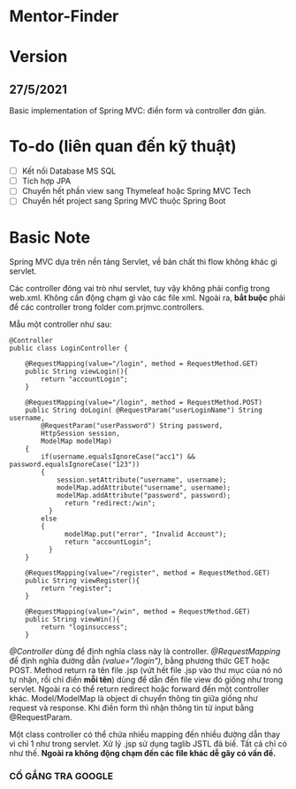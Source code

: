 # Mentor-Finder

# Version
## 27/5/2021 
Basic implementation of Spring MVC: điền form và controller đơn giản.

# To-do (liên quan đến kỹ thuật)
- [ ] Kết nối Database MS SQL
- [ ] Tích hợp JPA
- [ ] Chuyển hết phần view sang Thymeleaf hoặc Spring MVC Tech
- [ ] Chuyển hết project sang Spring MVC thuộc Spring Boot

# Basic Note

Spring MVC dựa trên nền tảng Servlet, về bản chất thì flow không khác gì servlet.

Các controller đóng vai trò như servlet, tuy vậy không phải config trong web.xml. Không cần động chạm gì vào các file xml. Ngoài ra, **bắt buộc** phải để các controller trong folder com.prjmvc.controllers.

Mẫu một controller như sau:
```
@Controller
public class LoginController {

    @RequestMapping(value="/login", method = RequestMethod.GET)
    public String viewLogin(){
        return "accountLogin";
    }
    
    @RequestMapping(value="/login", method = RequestMethod.POST)
    public String doLogin( @RequestParam("userLoginName") String username,
		@RequestParam("userPassword") String password,
		HttpSession session,
		ModelMap modelMap) 
    {
        if(username.equalsIgnoreCase("acc1") && password.equalsIgnoreCase("123")) 
        {
            session.setAttribute("username", username);
            modelMap.addAttribute("username", username);
            modelMap.addAttribute("password", password);
	          return "redirect:/win"; 
	      } 
        else 
        {
	          modelMap.put("error", "Invalid Account");
	          return "accountLogin";
	      }
    }
    
    @RequestMapping(value="/register", method = RequestMethod.GET)
    public String viewRegister(){
        return "register";
    }
    
    @RequestMapping(value="/win", method = RequestMethod.GET)
    public String viewWin(){
        return "loginsuccess";
    }
```
*@Controller* dùng để định nghĩa class này là controller. *@RequestMapping* để định nghĩa đường dẫn *(value="/login")*, bằng phương thức GET hoặc POST. Method return ra tên file .jsp (vứt hết file .jsp vào thư mục của nó nó tự nhận, rồi chỉ điền **mỗi tên**) dùng để dẫn đến file view đó giống như trong servlet. Ngoài ra có thể return redirect hoặc forward đến một controller khác. Model/ModelMap là object di chuyển thông tin giữa giống như request và response. Khi điền form thì nhận thông tin từ input bằng @RequestParam.

Một class controller có thể chứa nhiều mapping đến nhiều đường dẫn thay vì chỉ 1 như trong servlet. Xử lý .jsp sử dụng taglib JSTL đã biế. Tất cả chỉ có như thế. **Ngoài ra không động chạm đến các file khác dễ gây có vấn đề.**

### CỐ GẮNG TRA GOOGLE

